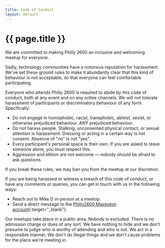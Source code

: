 ```yaml
--- 
title: Code of Conduct
layout: default
---
```

# {{ page.title }}

We are committed to making Philly 2600 an inclusive and welcoming meetup for everyone.

Sadly, technology communities have a notorious reputation for harassment. We've set these ground rules to make it abundantly clear that this kind of behaviour is not acceptable, so that everyone can feel comfortable participating.

Everyone who attends Philly 2600 is required to abide by this code of conduct, both at any event and on any online channels. We will not tolerate harassment of participants or discriminatory behaviour of any form. Specifically:

* Do not engage in homophobic, racist, transphobic, ableist, sexist, or otherwise prejudiced behaviour. *ANY* prejudiced behaviour.
* Do not harass people. Stalking, unconsented physical contact, or sexual attention is harassment. Dressing or acting in a certain way is not consent. Absence of "no" is not "yes".
* Every participant's personal space is their own. If you are asked to leave someone alone, you must respect this.
* Aggression and elitism are not welcome — nobody should be afraid to ask questions.

If you break these rules, we may ban you from the meetup at our discretion.

If you are being harassed or witness a breach of this code of conduct, or have any comments or queries, you can get in touch with us in the following ways:

* Reach out to Mike D in-person at a meetup.
* Send a direct message to the [Philly2600 Mastodon account](https://jawns.club/@philly2600){:target="_blank"}.

Our meetups take place in a public area. Nobody is excluded. There is no admission charge or dues of any sort. We have nothing to hide and we don't presume to judge who is worthy of attending and who is not. We act in a responsible manner. We don't do illegal things and we don't cause problems for the place we're meeting in.

